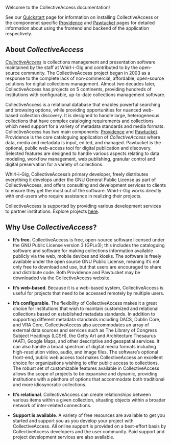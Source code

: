 Welcome to the CollectiveAccess documentation!

See our [Quickstart](/quickstart) page for information on installing CollectiveAccess or the componenet specific [Providence](/providence) and
[Pawtucket](/pawtucket) pages for detailed information about using the frontend and backend of the application respectively.

## About *CollectiveAccess*

[*CollectiveAccess*](https://www.collectiveaccess.org/) is collections management and presentation software maintained by the staff at Whirl-i-Gig and contributed to by the open-source community. The CollectiveAccess  project began in 2003 as a response to the complete lack of non-commercial, affordable, open-source solutions for digital collections management. Almost two decades later, CollectiveAccess has projects on 5 continents, providing hundreds of institutions with configurable, up-to-date collections management software.

CollectiveAccess is a relational database that enables powerful searching and browsing options, while providing opportunities for nuanced web-based collection discovery. It is designed to handle large, heterogeneous collections that have complex cataloging requirements and collections which need support for a variety of metadata standards and media formats. CollectiveAccess has two main components: [Providence](https://camanual.whirl-i-gig.com/providence/) and [Pawtucket](https://camanual.whirl-i-gig.com/pawtucket/). Providence is the core cataloguing application of *CollectiveAccess* where data, media and metadata is input, edited, and managed. Pawtucket is the optional, public web-access tool for digital publication and discovery. Selected features are designed to handle various aspects relating to data modeling, workflow management, web publishing, granular control and digital preservation for a variety of collections.

Whirl-i-Gig, CollectiveAccess’s primary developer, freely distributes everything it develops under the GNU General Public License as part of CollectiveAccess, and offers consulting and development services to clients to ensure they get the most out of the software. Whirl-i-Gig works directly with end-users who require assistance in realizing their projects.

CollectiveAccess is supported by providing various development services to partner institutions. Explore projects [here](https://www.collectiveaccess.org/projects/.).

## Why Use *CollectiveAccess*?

- **It’s free.** CollectiveAccess is free, open-source software licensed under the GNU Public License version 3 (GPLv3); this includes the cataloguing software and software for making collections information available publicly via the web, mobile devices and kiosks. The software is freely available under the open source GNU Public License, meaning it’s not only free to download and use, but that users are encouraged to share and distribute code. Both Providence and Pawtucket may be downloaded via the CollectiveAccess website.

- **It’s web-based**. Because it is a web-based system, CollectiveAccess is useful for projects that need to be accessed remotely by multiple users.

- **It’s configurable**. The flexibility of CollectiveAccess makes it a great choice for institutions that wish to maintain customized and relational collections based on established metadata standards. In addition to supporting different metadata standards including DACS, Dublin Core, and VRA Core, CollectiveAccess also accommodates an array of external data sources and services such as The Library of Congress Subject Headings (LCSH), the Getty Art and Architecture Thesaurus (AAT), Google Maps, and other descriptive and geospatial services. It can also handle a broad spectrum of digital media formats including high-resolution video, audio, and image files. The software’s optional front-end, public web access tool makes CollectiveAccess an excellent choice for organizations wishing to offer public access to collections. The robust set of customizable features available in CollectiveAccess allows the scope of projects to be expansive and dynamic, providing institutions with a plethora of options that accommodate both traditional and more idiosyncratic collections.

- **It’s relational**. CollectiveAccess can create relationships between various items within a given collection, situating objects within a broader network of inter-related connections.

- **Support is available**. A variety of free resources are available to get you started and support you as you develop your project with CollectiveAccess. All online support is provided on a best-effort basis by CollectiveAccess developers and the user community. Paid support and project development services are also available.

